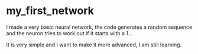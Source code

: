# my_first_network
I made a very basic neural network, the code generates a random sequence and the neuron tries to work out if it starts with a 1...

It is very simple and I want to make it more advanced, I am still learning.

